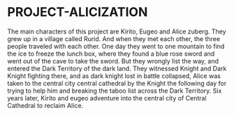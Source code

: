 # PROJECT-ALICIZATION
The main characters of this project are Kirito, Eugeo and Alice zuberg.
They grew up in a village called Rurid.
And when they met each other, the three people traveled with each other.
One day they went to one mountain to find the ice to freeze the lunch box, where they found a blue rose sword and went out of the cave to take the sword. 
But they wrongly list the way, and entered the Dark Territory of the dark land. They witnessed Knight and Dark Knight fighting there, and as dark knight lost in battle collapsed, Alice was taken to the central city central cathedral by the Knight the following day for trying to help him and breaking the taboo list across the Dark Territory. Six years later, Kirito and eugeo adventure into the central city of Central Cathedral to reclaim Alice.
